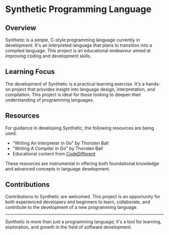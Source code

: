 # Synthetic Programming Language

## Overview

Synthetic is a simple, C-style programming language currently in development. It's an interpreted language that plans to transition into a compiled language. This project is an educational endeavour aimed at improving coding and development skills.

## Learning Focus

The development of Synthetic is a practical learning exercise. It's a hands-on project that provides insight into language design, interpretation, and compilation. This project is ideal for those looking to deepen their understanding of programming languages.

## Resources

For guidance in developing Synthetic, the following resources are being used:

- "Writing An Interpreter in Go" by Thorsten Ball
- "Writing A Compiler in Go" by Thorsten Ball
- Educational content from [CodeDifferent](https://www.youtube.com/@codedifferent)

These resources are instrumental in offering both foundational knowledge and advanced concepts in language development.

## Contributions

Contributions to Synthetic are welcomed. This project is an opportunity for both experienced developers and beginners to learn, collaborate, and contribute to the development of a new programming language.

---

Synthetic is more than just a programming language; it's a tool for learning, exploration, and growth in the field of software development.
